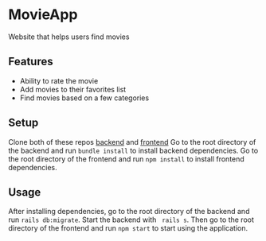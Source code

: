 # MovieApp

Website that helps users find movies

## Features
* Ability to rate the movie
* Add movies to their favorites list
* Find movies based on a few categories

## Setup
Clone both of these repos [backend](https://github.com/Kudzanayi-Dzvairo/movie_app_backend) and [frontend](https://github.com/redmondchan/mod4-project-movies-front-end)
Go to the root directory of the backend and run ```bundle install``` to install backend dependencies.
Go to the root directory of the frontend and run ```npm install``` to install frontend dependencies.

## Usage
After installing dependencies, go to the root directory of the backend and run ```rails db:migrate```. Start the backend with ``` rails s```. Then go to the root directory of the frontend and run ```npm start``` to start using the application.
